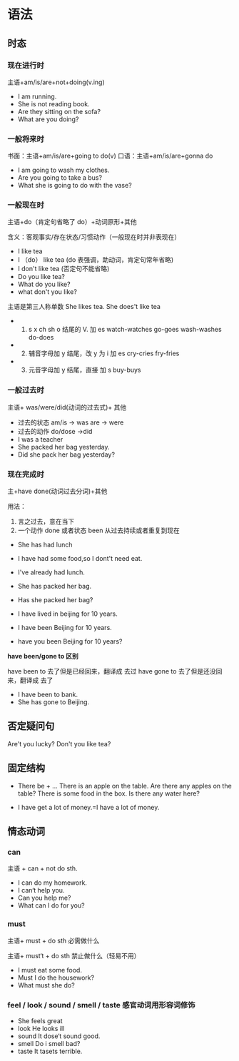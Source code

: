 # 语法

## 时态

### 现在进行时

主语+am/is/are+not+doing(v.ing)

- I am running.
- She is not reading book.
- Are they sitting on the sofa?
- What are you doing?

### 一般将来时

书面：主语+am/is/are+going to do(v)
口语：主语+am/is/are+gonna do

- I am going to wash my clothes.
- Are you going to take a bus?
- What she is going to do with the vase?

### 一般现在时

主语+do（肯定句省略了 do）+动词原形+其他

含义：客观事实/存在状态/习惯动作（一般现在时并非表现在）

- I like tea
- I （do） like tea (do 表强调，助动词，肯定句常年省略)
- I don't like tea (否定句不能省略)
- Do you like tea?
- What do you like?
- what don't you like?

主语是第三人称单数
She likes tea.
She does't like tea

- 1. s x ch sh o 结尾的 V. 加 es
     watch-watches go-goes wash-washes do-does
- 2. 辅音字母加 y 结尾，改 y 为 i 加 es
     cry-cries fry-fries
- 3. 元音字母加 y 结尾，直接 加 s
     buy-buys

### 一般过去时

主语+ was/were/did(动词的过去式)+ 其他

- 过去的状态
  am/is -> was
  are -> were
- 过去的动作
  do/dose ->did
- I was a teacher
- She packed her bag yesterday.
- Did she pack her bag yesterday?

### 现在完成时

主+have done(动词过去分词)+其他

用法：

1. 言之过去，意在当下
2. 一个动作 done 或者状态 been 从过去持续或者重复到现在

- She has had lunch
- I have had some food,so I dont't need eat.
- I've already had lunch.
- She has packed her bag.
- Has she packed her bag?

- I have lived in beijing for 10 years.
- I have been Beijing for 10 years.
- have you been Beijing for 10 years?

**have been/gone to 区别**

have been to 去了但是已经回来，翻译成 去过
have gone to 去了但是还没回来，翻译成 去了

- I have been to bank.
- She has gone to Beijing.

## 否定疑问句

Are't you lucky?
Don't you like tea?

## 固定结构

- There be + ...
  There is an apple on the table.
  Are there any apples on the table?
  There is some food in the box.
  Is there any water here?

- I have get a lot of money.=I have a lot of money.

## 情态动词

### can

主语 + can + not do sth.

- I can do my homework.
- I can‘t help you.
- Can you help me?
- What can I do for you?

### must

主语+ must + do sth 必需做什么

主语+ must‘t + do sth 禁止做什么（轻易不用）

- I must eat some food.
- Must I do the housework?
- What must she do?

### feel / look / sound / smell / taste 感官动词用形容词修饰

- She feels great
- look He looks ill
- sound It dose‘t sound good.
- smell Do i smell bad?
- taste It tasets terrible.
